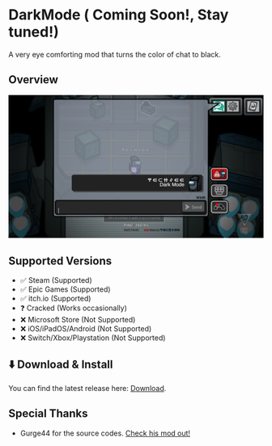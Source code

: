 # DarkMode ( Coming Soon!, Stay tuned!)
A very eye comforting mod that turns the color of chat to black.

## Overview
<p align="center">
   <img src="DarkMode.png">
</p>

## Supported Versions
- ✅ Steam (Supported)
- ✅ Epic Games (Supported)
- ✅ itch.io (Supported)
- ❓ Cracked (Works occasionally)
- ❌ Microsoft Store (Not Supported)
- ❌ iOS/iPadOS/Android (Not Supported)
- ❌ Switch/Xbox/Playstation (Not Supported)

## ⬇️ Download & Install
You can find the latest release here: [Download](https://github.com/the-real-techiee/DarkModeAU/releases/latest).

## Special Thanks
* Gurge44 for the source codes. [Check his mod out!](https://github.com/Gurge44/EndlessHostRoles)
